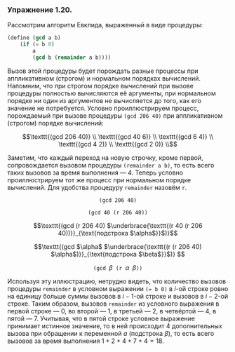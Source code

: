 ### Упражнение 1.20.
Рассмотрим алгоритм Евклида, выраженный в виде процедуры: 
```scheme
(define (gcd a b)
    (if (= b 0)
        a 
        (gcd b (remainder a b))))
```
Вызов этой процедуры будет порождать разные процессы при аппликативном (строгом) и нормальном порядках вычислений. Напомним, что при строгом порядке вычислений при вызове процедуры полностью вычисляются её аргументы, при нормальном порядке ни один из аргументов не вычисляется до того, как его значение не потребуется.
Условно проиллюстрируем процесс, порождаемый при вызове процедуры $\texttt{(gcd 206 40)}$ при аппликативном (строгом) порядке вычислений:
```math
\texttt{(gcd 206 40)} \\
\texttt{(gcd 40 6)} \\
\texttt{(gcd 6 4)} \\
\texttt{(gcd 4 2)} \\
\texttt{(gcd 2 0)} \\
``` 
Заметим, что каждый переход на новую строчку, кроме первой, сопровождается вызовом процедуры $\texttt{(remainder a b)}$, то есть всего таких вызовов за время выполнения &mdash; 4.
Теперь условно проиллюстрируем тот же процесс при нормальном порядке вычислений. Для удобства процедуру $\texttt{remainder}$ назовём $\texttt{r}$.
```math
\texttt{(gcd 206 40)}
```
```math
\texttt{(gcd 40 (r 206 40))} 
```
```math
\texttt{(gcd (r 206 40) $\underbrace{\texttt{(r 40 (r 206 40))}}_{\text{подстрока $\alpha$}}$)}
```
```math
\texttt{(gcd $\alpha$ $\underbrace{\texttt{(r (r 206 40) $\alpha$)}}_{\text{подстрока $\beta$}}$)} 
```
```math
\texttt{(gcd $\beta$ (r $\alpha$ $\beta$))}
```
Используя эту иллюстрацию, нетрудно видеть, что количество вызовов процедуры $\texttt{remainder}$ в условном выражении $\texttt{(= b 0)}$ в $i$-ой строке ровно на единицу больше суммы вызовов в $i-1$-ой строке и вызовов в $i-2$-ой строке. Таким образом, вызовов $\texttt{remainder}$ из условного выражения в первой строке &mdash; 0, во второй &mdash; 1, в третьей &mdash; 2, в четвёртой &mdash; 4, в пятой &mdash; 7. Учитывая, что в пятой строке условное выражение принимает истинное значение, то в ней происходит 4 дополнительных вызова при обращении к переменной $a$ (подстрока $\beta$), то есть всего вызовов за время выполнения $1+2+4+7+4=18$.